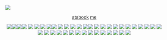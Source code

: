   ![](DIV)
  <p align="center"
    

<p align="center"

 [atabook](https://eunashyuri.atabook.org/) [me](https://github.com/REVERISTCALICO)
 <p align="center"

![](https://64.media.tumblr.com/c0ae8168aee0d3f5073e99c4b8a6a70d/af9f47ae56290b28-1d/s250x400/d609b813f54f0efd95126b0d12f5e0f668e7f275.gifv)![](https://64.media.tumblr.com/47810d86acbc943612e1afa5fad4c7be/af9f47ae56290b28-ce/s250x400/079d71ce95dcf66d49ba2461b83ab158a658dcff.gifv)![](https://64.media.tumblr.com/0e2c1537594973b9db8a46115cc03935/af9f47ae56290b28-17/s250x400/a883e0d3c22dec611576299108e5584722c2e20c.gifv)![](https://64.media.tumblr.com/80e8b481db055792e3f49e152093f9a7/34d72d7e22670773-ea/s250x400/1331e8aacadd4320943399a742a7e4bf5e02d808.pnj)
![](https://64.media.tumblr.com/6529a2b58fe2bcf46cc9540f4578b9be/ec8f693b87536b40-be/s100x200/01f041d353a78ad6d2d6b01e9e7b982d3e58c939.pnj)
![](https://64.media.tumblr.com/43a8df32ad36a5eba98f44f4763fdb58/ec8f693b87536b40-a2/s100x200/2eff3ed3c007fd7760288930f9f900362df5c960.pnj)
![](https://64.media.tumblr.com/01fe15f296f7a4a20bd611e1991f668b/e1e69c014ca2fe99-72/s100x200/b185816c32553cae76cbfffadf2afcea02eb12f1.pnj)
![](https://64.media.tumblr.com/f6b4fc8818461079b524fea70ec9f761/087f7b32db4aa7d3-ba/s100x200/732f4c10a596f93f0c7b2af6d5e7c589e4a2d65c.gifv)![](https://64.media.tumblr.com/af204cab2993f6d6829d021f00952f7b/350a8c5d6cb0081c-e1/s100x200/3553b7414bb65eb2da150ef99be60193fc9e4d76.gifv)
![](https://64.media.tumblr.com/33dad92ec3cc8e5d4674251767dedbf5/6cb55cc50bc454d9-0f/s100x200/00c8e7f189ebfa233fde30f7c8fe5776c5d253c4.pnj)
![](https://64.media.tumblr.com/5ce40838c9b267c4f6e363fcef7f3882/af9f47ae56290b28-21/s250x400/ba45cdce3efad914a939728bfb3443a2b201ba43.gifv)
![](https://64.media.tumblr.com/7176ca6eb8850eef70a7dc40ed9a72d5/97b18411d5b0209e-9a/s100x200/433b04da96606a90a14b8b23272e2fe9fc3366cc.gifv)
![](https://64.media.tumblr.com/efd9441b4ac811b9d9074cb33931fadd/97b18411d5b0209e-ad/s100x200/ce82a832a9524131a10e80588d71d13d62471ba3.gifv)
![](https://64.media.tumblr.com/a41fca6ca167027686cf7906b6776bc2/0b35bb9647650202-55/s100x200/cd2fc2f82758c4b223100547e852bb5f0e5511d9.gifv)![](https://64.media.tumblr.com/d1b3746a529e9771acfd126440955537/ad0fa0b1b43d6d5c-eb/s100x200/5131a2cf7427c9c238fb2df8f4407b477a94649c.pnj)
![](https://64.media.tumblr.com/2e2b5a372863ea1ba9ed29f51a004575/3c7512c789785a26-eb/s250x400/907d9105af8497de7551fc2407fcacbfb4810976.webp)
![](https://64.media.tumblr.com/7662292b3dbbccca6a225b11f3d49511/b19b8466f96477fc-35/s100x200/f7f915e8fa2aa217ea304d506a20f145a04451fc.gifv)
![](https://64.media.tumblr.com/ccbaa72138146f3a0f443357ebe803d9/0b35bb9647650202-a7/s100x200/fb6f660a879c82592a54b8fe5427086955eacc2e.gifv)
![](https://64.media.tumblr.com/b1766c7335a12f5146d9f0b72fac8724/0b35bb9647650202-4a/s100x200/4c848b5adc9252b043e136ed258a493bd1a021ed.gifv)
![](https://64.media.tumblr.com/7b2d79090dde120f0df5316ba6e0061a/b19b8466f96477fc-4e/s100x200/649395e1418b013f9ccdf37934c22a36f7fd9f7b.webp)
![](https://64.media.tumblr.com/5806deab2d191e77692beaf3f46f18ca/d53a12c8983f87eb-f2/s100x200/c5935ffbf35c264a0cbf03225afc08aa7fbfa3fa.gifv)
![](https://64.media.tumblr.com/1cc9121b48ffb62a77d4af63ed05ef53/b71a6f05aae197fe-c4/s100x200/4b29852cb6401c675d2454c29b67254d2841fac1.gifv)
![](https://64.media.tumblr.com/9a5bea4484d3c1d15d35be8156e6e865/79d8b316934d24c3-d2/s100x200/cc374ac8b18b31dce4abbb878212a0be6075bd1b.pnj)
![](https://64.media.tumblr.com/0a31c2e1d2bcc5df2eb98e31eb2110b1/79d8b316934d24c3-5d/s100x200/4b7c20c8acdb2df5bf732f5200d06af94ae21fbe.gifv)
![](https://64.media.tumblr.com/7098b6eeaec517f49a9251c4df9015ab/af9f47ae56290b28-8b/s250x400/7eaf6734f0113435420e0881980f535116d7da04.gifv)
![](https://64.media.tumblr.com/a0fdf174cb6dbee4b0576e9fad404e59/0964cb23dacf7687-01/s100x200/e71c30ab212713eb7f4e616d6c3a01dc213fb7e6.pnj)
![](https://64.media.tumblr.com/a6ce0d4cb942375143e6453d78fef2f5/79d8b316934d24c3-e8/s100x200/b9339ea21bf844bee780d6fabc467e98da937115.pnj)
![](https://64.media.tumblr.com/bb978fe56d63231ae397395c91df9dd6/e1e69c014ca2fe99-1f/s100x200/5cb5f7255043c298b96b00253bcb2e4300131af1.pnj)
![](https://64.media.tumblr.com/876945b9ad5b0f4ec13dc85602fe33b6/6f072ea04e7b6c72-c7/s100x200/1ce848dfcc4461af9d3971e10acd52404c4f66d3.gifv)
![](https://64.media.tumblr.com/cbc985f4ef3e7a4139c781f5dd8cac53/d53a12c8983f87eb-ae/s100x200/a1ed568053db7940e3bcc5f1752dcc68ef13c1f8.gifv)
![](https://64.media.tumblr.com/6886550fdfe6b0e0dae711d58bdf1dad/9dbffe202ff0e140-c3/s100x200/d6505166efc303531680ef2c8812eaa51a06be58.gifv)
![](https://64.media.tumblr.com/025a05b03d7680ab86440eded44d1108/97b18411d5b0209e-79/s100x200/fd0b8f3f8180ccd73f9a31b429b6d4269db4321b.gifv)
![](https://64.media.tumblr.com/69163e92022ebd997a2901c07977db7a/0de1c74e9f2b6803-0e/s100x200/9c48c652a08bd23992e8801187b78e9041baab69.pnj)
![](https://64.media.tumblr.com/2b3667c64707854c870bfaeab405ff66/94fde0f030f22053-76/s100x200/9d92e1a69e5bc6ff1de921cffcc1eb089fd6ebd3.gifv)
![](https://64.media.tumblr.com/e6e30f0615cdac33da73a7d8b43f7109/d53a12c8983f87eb-b4/s100x200/595dd9b1ff29beb016e3d30fc9cffad16e65b241.gifv)
![](https://64.media.tumblr.com/760dcff551809799b6a5395d8ffc8306/b19b8466f96477fc-4b/s100x200/56d8df589eb9930d4725480c49fcd216a33d478a.pnj)
![](https://64.media.tumblr.com/1f05704d0bb02629e4f0c9d2956d3f07/473928ea48888009-80/s100x200/de965c3755aa2cc768b659ab2a750e6bd101a16e.gifv)
![](https://64.media.tumblr.com/e5179fa574172515954091dc94bdf668/200fb3fbfd0e9b90-2c/s100x200/3130285e02cf43a00b726c155728857584e80333.pnj)
![](https://64.media.tumblr.com/b2998cb5e0ef9a59d175783b96251478/97b18411d5b0209e-ca/s100x200/d38f32f48a6f1d0d32ce9d7439d5766b337b2cfc.gifv)
![](https://64.media.tumblr.com/10e67a9f74ea430e7dcbc65e22d43e52/5732e589548c1c67-6a/s100x200/3dc87042c97b07d96892ad348f33e53db67d02bb.pnj)
![](https://64.media.tumblr.com/739883f8237658c2422db88e25953d0b/9f10694b2387ca3a-d8/s100x200/88b29cab6d257bd27562f1e8017ef14878f61f04.pnj)
